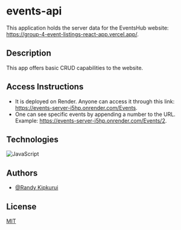 # events-api
This application holds the server data for the EventsHub website: https://group-4-event-listings-react-app.vercel.app/.

## Description
This app offers basic CRUD capabilities to the website.

## Access Instructions
- It is deployed on Render. Anyone can access it through this link: https://events-server-i5hp.onrender.com/Events.
- One can see specific events by appending a number to the URL. Example: https://events-server-i5hp.onrender.com/Events/2.

## Technologies
![JavaScript](https://img.shields.io/badge/JavaScript-323330?style=for-the-badge&logo=javascript&logoColor=F7DF1E)

## Authors
- [@Randy Kipkurui](https://github.com/randy-kip)

## License

[MIT](https://github.com/randy-04/group-4-event-listings-react-app/blob/main/LICENSE.md)